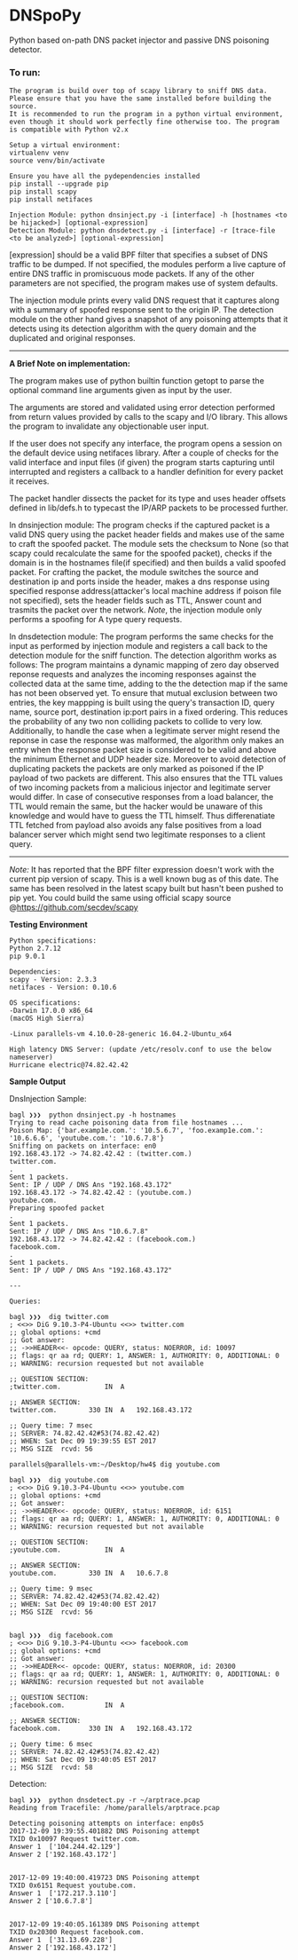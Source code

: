 # DNSpoPy
Python based on-path DNS packet injector and passive DNS poisoning detector.

### To run:
```
The program is build over top of scapy library to sniff DNS data. Please ensure that you have the same installed before building the source.
It is recommended to run the program in a python virtual environment, even though it should work perfectly fine otherwise too. The program is compatible with Python v2.x

Setup a virtual environment:
virtualenv venv
source venv/bin/activate

Ensure you have all the pydependencies installed
pip install --upgrade pip
pip install scapy
pip install netifaces

Injection Module: python dnsinject.py -i [interface] -h [hostnames <to be hijacked>] [optional-expression]
Detection Module: python dnsdetect.py -i [interface] -r [trace-file <to be analyzed>] [optional-expression]

```

[expression] should be a valid BPF filter that specifies a subset of DNS traffic to be dumped. If not specified, the modules perform a live capture of entire DNS traffic in promiscuous mode packets.
If any of the other parameters are not specified, the program makes use of system defaults.

The injection module prints every valid DNS request that it captures along with a summary of spoofed response sent to the origin IP. The detection module on the other hand gives a snapshot of any poisoning attempts that it detects using its detection algorithm with the query domain and the duplicated and original responses.


---
**A Brief Note on implementation:**

The program makes use of python builtin function getopt to parse the optional command line arguments given as input by the user.

The arguments are stored and validated using error detection performed from return values provided by calls to the scapy and I/O library. This allows the program to invalidate any objectionable user input.

If the user does not specify any interface, the program opens a session on the default device using netifaces library. After a couple of checks for the valid interface and input files (if given) the program starts capturing until interrupted and registers a callback to a handler definition for every packet it receives.

The packet handler dissects the packet for its type and uses header offsets defined in lib/defs.h to typecast the IP/ARP packets to be processed further.

In dnsinjection module: The program checks if the captured packet is a valid DNS query using the packet header fields and makes use of the same to craft the spoofed packet. The module sets the checksum to None (so that scapy could recalculate the same for the spoofed packet), checks if the domain is in the hostnames file(if specified) and then builds a valid spoofed packet. For crafting the packet, the module switches the source and destination ip and ports inside the header, makes a dns response using specified response address(attacker's local machine address if poison file not specified), sets the header fields such as TTL, Answer count and trasmits the packet over the network. *Note*, the injection module only performs a spoofing for A type query requests.

In dnsdetection  module: The program performs the same checks for the input as performed by injection module and registers a call back to the detection module for the sniff function. The detection algorithm works as follows: The program maintains a dynamic mapping of zero day observed reponse requests and analyzes the incoming responses against the collected data at the same time, adding to the the detection map if the same has not been observed yet. To ensure that mutual exclusion between two entries, the key mappping is built using the query's transaction ID, query name, source port, destination ip:port pairs in a fixed ordering. This reduces the probability of any two non colliding packets to collide to very low. Additionally, to handle the case when a legitimate server might resend the reponse in case the response was malformed, the algorithm only makes an entry when the response packet size is considered to be valid and above the minimum Ethernet and UDP header size. Moreover to avoid detection of duplicating packets the packets are only marked as poisoned if the IP payload of two packets are different. This also ensures that the TTL values of two incoming packets from a malicious injector and legitimate server would differ. In case of consecutive responses from a load balancer, the TTL would remain the same, but the hacker would be unaware of this knowledge and would have to guess the TTL himself. Thus differenatiate TTL fetched from payload also avoids any false positives from a load balancer server which might send two legitimate responses to a client query.

---
*Note:* It has reported that the BPF filter expression doesn't work with the current pip version of scapy. This is a well known bug as of this date. The same has been resolved in the latest scapy built but hasn't been pushed to pip yet. You could build the same using official scapy source @https://github.com/secdev/scapy

**Testing Environment**

```
Python specifications:
Python 2.7.12
pip 9.0.1

Dependencies: 
scapy - Version: 2.3.3
netifaces - Version: 0.10.6

OS specifications:
-Darwin 17.0.0 x86_64
(macOS High Sierra)

-Linux parallels-vm 4.10.0-28-generic 16.04.2-Ubuntu_x64

High latency DNS Server: (update /etc/resolv.conf to use the below nameserver) 
Hurricane electric@74.82.42.42

```
**Sample Output**

DnsInjection Sample:
```
bagl ❯❯❯  python dnsinject.py -h hostnames
Trying to read cache poisoning data from file hostnames ...
Poison Map: {'bar.examp1e.com.': '10.5.6.7', 'foo.examp1e.com.': '10.6.6.6', 'youtube.com.': '10.6.7.8'}
Sniffing on packets on interface: en0
192.168.43.172 -> 74.82.42.42 : (twitter.com.)
twitter.com.
.
Sent 1 packets.
Sent: IP / UDP / DNS Ans "192.168.43.172"
192.168.43.172 -> 74.82.42.42 : (youtube.com.)
youtube.com.
Preparing spoofed packet
.
Sent 1 packets.
Sent: IP / UDP / DNS Ans "10.6.7.8"
192.168.43.172 -> 74.82.42.42 : (facebook.com.)
facebook.com.
.
Sent 1 packets.
Sent: IP / UDP / DNS Ans "192.168.43.172"

---

Queries:

bagl ❯❯❯  dig twitter.com
; <<>> DiG 9.10.3-P4-Ubuntu <<>> twitter.com
;; global options: +cmd
;; Got answer:
;; ->>HEADER<<- opcode: QUERY, status: NOERROR, id: 10097
;; flags: qr aa rd; QUERY: 1, ANSWER: 1, AUTHORITY: 0, ADDITIONAL: 0
;; WARNING: recursion requested but not available

;; QUESTION SECTION:
;twitter.com.			IN	A

;; ANSWER SECTION:
twitter.com.		330	IN	A	192.168.43.172

;; Query time: 7 msec
;; SERVER: 74.82.42.42#53(74.82.42.42)
;; WHEN: Sat Dec 09 19:39:55 EST 2017
;; MSG SIZE  rcvd: 56

parallels@parallels-vm:~/Desktop/hw4$ dig youtube.com

bagl ❯❯❯  dig youtube.com
; <<>> DiG 9.10.3-P4-Ubuntu <<>> youtube.com
;; global options: +cmd
;; Got answer:
;; ->>HEADER<<- opcode: QUERY, status: NOERROR, id: 6151
;; flags: qr aa rd; QUERY: 1, ANSWER: 1, AUTHORITY: 0, ADDITIONAL: 0
;; WARNING: recursion requested but not available

;; QUESTION SECTION:
;youtube.com.			IN	A

;; ANSWER SECTION:
youtube.com.		330	IN	A	10.6.7.8

;; Query time: 9 msec
;; SERVER: 74.82.42.42#53(74.82.42.42)
;; WHEN: Sat Dec 09 19:40:00 EST 2017
;; MSG SIZE  rcvd: 56


bagl ❯❯❯  dig facebook.com
; <<>> DiG 9.10.3-P4-Ubuntu <<>> facebook.com
;; global options: +cmd
;; Got answer:
;; ->>HEADER<<- opcode: QUERY, status: NOERROR, id: 20300
;; flags: qr aa rd; QUERY: 1, ANSWER: 1, AUTHORITY: 0, ADDITIONAL: 0
;; WARNING: recursion requested but not available

;; QUESTION SECTION:
;facebook.com.			IN	A

;; ANSWER SECTION:
facebook.com.		330	IN	A	192.168.43.172

;; Query time: 6 msec
;; SERVER: 74.82.42.42#53(74.82.42.42)
;; WHEN: Sat Dec 09 19:40:05 EST 2017
;; MSG SIZE  rcvd: 58

```
Detection:

```
bagl ❯❯❯  python dnsdetect.py -r ~/arptrace.pcap
Reading from Tracefile: /home/parallels/arptrace.pcap

Detecting poisoning attempts on interface: enp0s5
2017-12-09 19:39:55.401882 DNS Poisoning attempt
TXID 0x10097 Request twitter.com.
Answer 1  ['104.244.42.129']
Answer 2 ['192.168.43.172']


2017-12-09 19:40:00.419723 DNS Poisoning attempt
TXID 0x6151 Request youtube.com.
Answer 1  ['172.217.3.110']
Answer 2 ['10.6.7.8']


2017-12-09 19:40:05.161389 DNS Poisoning attempt
TXID 0x20300 Request facebook.com.
Answer 1  ['31.13.69.228']
Answer 2 ['192.168.43.172']

```

